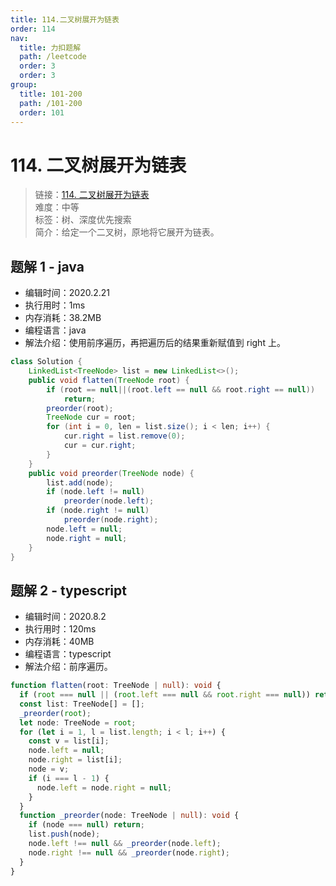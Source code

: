 ```yaml
---
title: 114.二叉树展开为链表
order: 114
nav:
  title: 力扣题解
  path: /leetcode
  order: 3
  order: 3
group:
  title: 101-200
  path: /101-200
  order: 101
---
```


# 114. 二叉树展开为链表

> 链接：[114. 二叉树展开为链表](https://leetcode-cn.com/problems/flatten-binary-tree-to-linked-list/)  
> 难度：中等  
> 标签：树、深度优先搜索  
> 简介：给定一个二叉树，原地将它展开为链表。

## 题解 1 - java

- 编辑时间：2020.2.21
- 执行用时：1ms
- 内存消耗：38.2MB
- 编程语言：java
- 解法介绍：使用前序遍历，再把遍历后的结果重新赋值到 right 上。

```java
class Solution {
    LinkedList<TreeNode> list = new LinkedList<>();
	public void flatten(TreeNode root) {
		if (root == null||(root.left == null && root.right == null))
			return;
		preorder(root);
		TreeNode cur = root;
		for (int i = 0, len = list.size(); i < len; i++) {
			cur.right = list.remove(0);
			cur = cur.right;
		}
	}
	public void preorder(TreeNode node) {
		list.add(node);
		if (node.left != null)
			preorder(node.left);
		if (node.right != null)
			preorder(node.right);
		node.left = null;
		node.right = null;
	}
}
```

## 题解 2 - typescript

- 编辑时间：2020.8.2
- 执行用时：120ms
- 内存消耗：40MB
- 编程语言：typescript
- 解法介绍：前序遍历。

```typescript
function flatten(root: TreeNode | null): void {
  if (root === null || (root.left === null && root.right === null)) return;
  const list: TreeNode[] = [];
  _preorder(root);
  let node: TreeNode = root;
  for (let i = 1, l = list.length; i < l; i++) {
    const v = list[i];
    node.left = null;
    node.right = list[i];
    node = v;
    if (i === l - 1) {
      node.left = node.right = null;
    }
  }
  function _preorder(node: TreeNode | null): void {
    if (node === null) return;
    list.push(node);
    node.left !== null && _preorder(node.left);
    node.right !== null && _preorder(node.right);
  }
}
```
